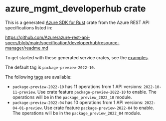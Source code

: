 # azure_mgmt_developerhub crate

This is a generated [Azure SDK for Rust](https://github.com/Azure/azure-sdk-for-rust) crate from the Azure REST API specifications listed in:

https://github.com/Azure/azure-rest-api-specs/blob/main/specification/developerhub/resource-manager/readme.md

To get started with these generated service crates, see the [examples](https://github.com/Azure/azure-sdk-for-rust/blob/main/services/README.md#examples).

The default tag is `package-preview-2022-10`.

The following [tags](https://github.com/Azure/azure-sdk-for-rust/blob/main/services/tags.md) are available:

- `package-preview-2022-10` has 11 operations from 1 API versions: `2022-10-11-preview`. Use crate feature `package-preview-2022-10` to enable. The operations will be in the `package_preview_2022_10` module.
- `package-preview-2022-04` has 10 operations from 1 API versions: `2022-04-01-preview`. Use crate feature `package-preview-2022-04` to enable. The operations will be in the `package_preview_2022_04` module.
